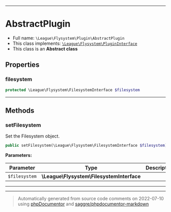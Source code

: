***

# AbstractPlugin





* Full name: `\League\Flysystem\Plugin\AbstractPlugin`
* This class implements:
[`\League\Flysystem\PluginInterface`](../PluginInterface.md)
* This class is an **Abstract class**



## Properties


### filesystem



```php
protected \League\Flysystem\FilesystemInterface $filesystem
```






***

## Methods


### setFilesystem

Set the Filesystem object.

```php
public setFilesystem(\League\Flysystem\FilesystemInterface $filesystem): mixed
```








**Parameters:**

| Parameter | Type | Description |
|-----------|------|-------------|
| `$filesystem` | **\League\Flysystem\FilesystemInterface** |  |




***


***
> Automatically generated from source code comments on 2022-07-10 using [phpDocumentor](http://www.phpdoc.org/) and [saggre/phpdocumentor-markdown](https://github.com/Saggre/phpDocumentor-markdown)

